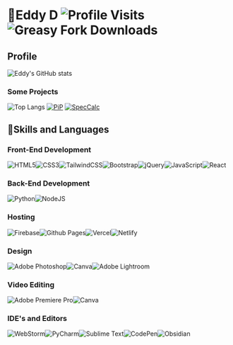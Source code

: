 # 👦Eddy D ![Profile Visits](https://komarev.com/ghpvc/?username=edwarddk) ![Greasy Fork Downloads](https://img.shields.io/greasyfork/dt/475305-2-in-1-pip-tool)

## Profile
![Eddy's GitHub stats](https://readmestats.999857.xyz/api?username=edwarddk&show_icons=true&locale=en&theme=shades-of-purple)

### Some Projects
![Top Langs](https://github-readme-stats.vercel.app/api/top-langs/?username=edwarddk&layout=compact) [![PiP](https://github-readme-stats.vercel.app/api/pin/?username=edwarddk&repo=PiP-Attribute-Remover-and-Player)](https://github.com/edwarddk/PiP-Attribute-Remover-and-Player) [![SpecCalc](https://github-readme-stats.vercel.app/api/pin/?username=edwarddk&repo=speccalc)](https://github.com/edwarddk/speccalc) 

## 💪Skills and Languages

### Front-End Development
![HTML5](https://img.shields.io/badge/html5-%23E34F26.svg?style=for-the-badge&logo=html5&logoColor=white)![CSS3](https://img.shields.io/badge/css3-%231572B6.svg?style=for-the-badge&logo=css3&logoColor=white)![TailwindCSS](https://img.shields.io/badge/tailwindcss-%2338B2AC.svg?style=for-the-badge&logo=tailwind-css&logoColor=white)![Bootstrap](https://img.shields.io/badge/bootstrap-%238511FA.svg?style=for-the-badge&logo=bootstrap&logoColor=white)![jQuery](https://img.shields.io/badge/jquery-%230769AD.svg?style=for-the-badge&logo=jquery&logoColor=white)![JavaScript](https://img.shields.io/badge/javascript-%23323330.svg?style=for-the-badge&logo=javascript&logoColor=%23F7DF1E)![React](https://img.shields.io/badge/react-%2320232a.svg?style=for-the-badge&logo=react&logoColor=%2361DAFB)

 ### Back-End Development
 ![Python](https://img.shields.io/badge/python-3670A0?style=for-the-badge&logo=python&logoColor=ffdd54)![NodeJS](https://img.shields.io/badge/node.js-6DA55F?style=for-the-badge&logo=node.js&logoColor=white)

 ### Hosting
![Firebase](https://img.shields.io/badge/firebase-%23039BE5.svg?style=for-the-badge&logo=firebase)![Github Pages](https://img.shields.io/badge/github%20pages-121013?style=for-the-badge&logo=github&logoColor=white)![Vercel](https://img.shields.io/badge/vercel-%23000000.svg?style=for-the-badge&logo=vercel&logoColor=white)![Netlify](https://img.shields.io/badge/netlify-%23000000.svg?style=for-the-badge&logo=netlify&logoColor=#00C7B7)

### Design
![Adobe Photoshop](https://img.shields.io/badge/adobe%20photoshop-%2331A8FF.svg?style=for-the-badge&logo=adobe%20photoshop&logoColor=white)![Canva](https://img.shields.io/badge/Canva-%2300C4CC.svg?style=for-the-badge&logo=Canva&logoColor=white)![Adobe Lightroom](https://img.shields.io/badge/Adobe%20Lightroom-31A8FF.svg?style=for-the-badge&logo=Adobe%20Lightroom&logoColor=white)

### Video Editing
![Adobe Premiere Pro](https://img.shields.io/badge/Adobe%20Premiere%20Pro-9999FF.svg?style=for-the-badge&logo=Adobe%20Premiere%20Pro&logoColor=white)![Canva](https://img.shields.io/badge/Canva-%2300C4CC.svg?style=for-the-badge&logo=Canva&logoColor=white)

### IDE's and Editors
![WebStorm](https://img.shields.io/badge/webstorm-143?style=for-the-badge&logo=webstorm&logoColor=white&color=black)![PyCharm](https://img.shields.io/badge/pycharm-143?style=for-the-badge&logo=pycharm&logoColor=black&color=black&labelColor=green)![Sublime Text](https://img.shields.io/badge/sublime_text-%23575757.svg?style=for-the-badge&logo=sublime-text&logoColor=important)![CodePen](https://img.shields.io/badge/Codepen-000000?style=for-the-badge&logo=codepen&logoColor=white)![Obsidian](https://img.shields.io/badge/Obsidian-%23483699.svg?style=for-the-badge&logo=obsidian&logoColor=white)
